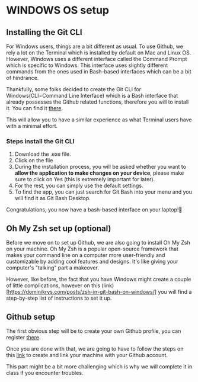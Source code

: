 # WINDOWS OS setup

## Installing the Git CLI

For Windows users, things are a bit different as usual. To use Github, we rely a lot on the Terminal which is installed by default on Mac and Linux OS. However, Windows uses a different interface called the Command Prompt which is specific to Windows. This interface uses slightly different commands from the ones used in Bash-based interfaces which can be a bit of hindrance.

Thankfully, some folks decided to create the Git CLI for Windows(CLI=Command Line Interface) which is a Bash interface that already possesses the Github related functions, therefore you will to install it. You can find it [there](https://gitforwindows.org/).

This will allow you to have a similar experience as what Terminal users have with a minimal effort.

### Steps install the Git CLI

1. Download the .exe file.
2. Click on the file
3. During the installation process, you will be asked whether you want to **allow the application to make changes on your device**, please make sure to click on Yes (this is extremely important for later).
4. For the rest, you can simply use the default settings.
5. To find the app, you can just search for Git Bash into your menu and you will find it as Git Bash Desktop.

Congratulations, you now have a bash-based interface on your laptop!🎉

## Oh My Zsh set up (optional)

Before we move on to set up Github, we are also going to install Oh My Zsh on your machine. Oh My Zsh is a popular open-source framework that makes your command line on a computer more user-friendly and customizable by adding cool features and designs. It's like giving your computer's "talking" part a makeover.

However, like before, the fact that you have Windows might create a couple of little complications, however on this (link)[https://dominikrys.com/posts/zsh-in-git-bash-on-windows/] you will find a step-by-step list of instructions to set it up.

## Github setup

The first obvious step will be to create your own Github profile, you can register [there](https://github.com/signup?).

Once you are done with that, we are going to have to follow the steps on this [link](https://docs.github.com/en/authentication/connecting-to-github-with-ssh/generating-a-new-ssh-key-and-adding-it-to-the-ssh-agent) to create and link your machine with your Github account.

This part might be a bit more challenging which is why we will complete it in class if you encounter troubles.
